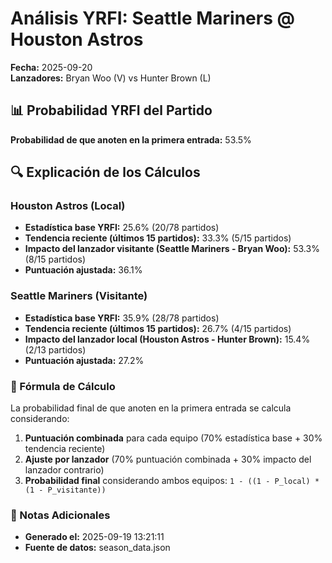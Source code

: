 # Análisis YRFI: Seattle Mariners @ Houston Astros

**Fecha:** 2025-09-20  
**Lanzadores:** Bryan Woo (V) vs Hunter Brown (L)

## 📊 Probabilidad YRFI del Partido

**Probabilidad de que anoten en la primera entrada:** 53.5%

## 🔍 Explicación de los Cálculos

### Houston Astros (Local)
- **Estadística base YRFI:** 25.6% (20/78 partidos)
- **Tendencia reciente (últimos 15 partidos):** 33.3% (5/15 partidos)
- **Impacto del lanzador visitante (Seattle Mariners - Bryan Woo):** 53.3% (8/15 partidos)
- **Puntuación ajustada:** 36.1%

### Seattle Mariners (Visitante)
- **Estadística base YRFI:** 35.9% (28/78 partidos)
- **Tendencia reciente (últimos 15 partidos):** 26.7% (4/15 partidos)
- **Impacto del lanzador local (Houston Astros - Hunter Brown):** 15.4% (2/13 partidos)
- **Puntuación ajustada:** 27.2%

### 📝 Fórmula de Cálculo

La probabilidad final de que anoten en la primera entrada se calcula considerando:
1. **Puntuación combinada** para cada equipo (70% estadística base + 30% tendencia reciente)
2. **Ajuste por lanzador** (70% puntuación combinada + 30% impacto del lanzador contrario)
3. **Probabilidad final** considerando ambos equipos: `1 - ((1 - P_local) * (1 - P_visitante))`

### 📌 Notas Adicionales

- **Generado el:** 2025-09-19 13:21:11
- **Fuente de datos:** season_data.json
